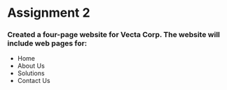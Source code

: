 # Assignment 2

### Created a four-page website for Vecta Corp. The website will include web pages for:
- Home
- About Us
- Solutions
- Contact Us 